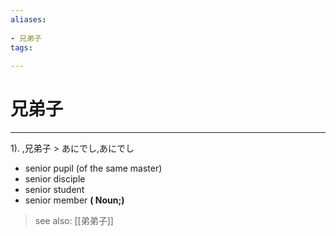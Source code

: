 ```yaml
---
aliases:
    
- 兄弟子
tags:
    
---
```


# 兄弟子
---
1).
,兄弟子 > あにでし,あにでし

- senior pupil (of the same master)
- senior disciple
- senior student
- senior member
**( Noun;)**
> see also:  [[弟弟子]]
            